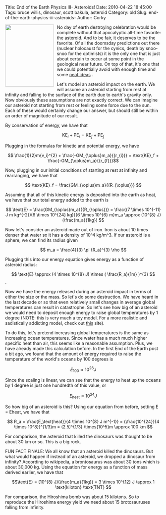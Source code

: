 Title: End of the Earth Physics III- Asteroids!
Date: 2010-04-22 18:45:00
Tags: bruce willis, dinosaur, scott bakula, asteroid
Category: old
Slug: end-of-the-earth-physics-iii-asteroids-
Author: Corky


<a onblur="try {parent.deselectBloggerImageGracefully();} catch(e) {}" href="http://1.bp.blogspot.com/_fa6AZDCsHnY/S9EZLq8fRRI/AAAAAAAAAAc/pg5n-zg70QE/s1600/armageddon.jpg"><img style="float:left; margin:0 10px 10px 0;cursor:pointer; cursor:hand;width: 157px; height: 200px;" src="http://1.bp.blogspot.com/_fa6AZDCsHnY/S9EZLq8fRRI/AAAAAAAAAAc/pg5n-zg70QE/s200/armageddon.jpg" border="0" alt="" id="BLOGGER_PHOTO_ID_5463175511274374418" /></a>No day of earth destroying celebration would be complete without that apocalyptic all-time favorite: the asteroid.  And to be fair, it deserves to be the favorite.  Of all the doomsday predictions out there (nuclear holocaust for the cynics, death by snoo-snoo for the optimists) it is the only one that is just about certain to occur at some point in the geological near future. On top of that, it's one that we could potentially avoid with enough time and some <a href="http://en.wikipedia.org/wiki/Asteroid_deflection_strategies">neat ideas</a> .<div>
Let's model an asteroid impact on the earth.  We will assume an asteroid starting from rest at infinity and falling to the surface of the earth due to earth's gravity only. Now obviously these assumptions are not exactly correct.  We can imagine our asteroid not starting from rest or feeling some force due to the sun.  Each of these would certainly change our answer, but should still be within an order of magnitude of our result.

<a name='more'></a>

By conservation of energy, we have that

$$ \text{KE}_{i} + \text{PE}_{i} = \text{KE}_{f} + \text{PE}_{f} $$

Plugging in the formulas for kinetic and potential energy, we have

$$ \frac{1}{2}m{v_i}^{2}  + \frac{-GM_{\oplus}m_a}{{r_{i}}}  = \text{KE}_f + \frac{-GM_{\oplus}m_a}{{r_{f}}}$$

Now, plugging in our initial conditions of starting at rest at infinity and rearranging, we have that

$$ \text{KE}_f = \frac{GM_{\oplus}m_a}{{R_{\oplus}}} $$

Assuming that all of this kinetic energy is deposited into the earth as heat, we have that our total energy added to the earth is

$$ \text{E} = \frac{GM_{\oplus}m_a}{{R_{\oplus}}} = \frac{(7 \times 10^{-11} J m kg^{-2})(6 \times 10^{24} kg)}{6 \times 10^{6} m}m_a \approx (10^{8} J)(\frac{m_a}{1kg})  $$

Now let's consider an asteroid made out of iron.  Iron is about 10 times denser that water so it has a density of 10^4 kg/m^3. If our asteroid is a sphere, we can find its radius given

$$ m_a = \frac{4}{3} \pi {R_a}^{3} \rho $$

Plugging this into our energy equation gives energy as a function of asteroid radius:

$$ \text{E} \approx (4 \times 10^{8} J) \times ( \frac{R_a}{1m} )^{3} $$.

Now we have the energy released during an asteroid impact in terms of either the size or the mass.  So let's do some destruction. We have heard in the last decade or so that even relatively small changes in average global temperatures can result in catastrophe. So let's see how big of an asteroid we would need to deposit enough energy to raise global temperatures by 1 degree (NOTE: this is very much a toy model.  For a more realistic and sadistically addicting model, check out <a href="http://www.lpl.arizona.edu/impacteffects/">this</a> site).

To do this, let's pretend increasing global temperatures is the same as increasing ocean temperatures.  Since water has a much much higher specific heat than air, this seems like a reasonable assumption. Plus, we have already made this calculation before.  In the first End of the Earth post a bit ago, we found that the amount of energy required to raise the temperature of the world's oceans by 100 degrees is

$$ E_{\text{100}} \approx 10^{26} J $$

Since the scaling is linear, we can see that the energy to heat up the oceans by 1 degree is just one hundredth of this value, or

$$ E_{\text{heat}} \approx 10^{24} J $$

So how big of an asteroid is this?  Using our equation from before, setting E = Eheat, we have that

$$ R_a = \frac{E_\text{heat}}{4 \times 10^{8} J m^{-1}} = (\frac{10^{24}}{4 \times 10^8})^{1/3}m = (2.5)^{1/3} \times{10^5}m \approx 100 km $$

For comparison, the asteroid that killed the dinosaurs was thought to be about 30 km or so.  This is a big rock.


FUN FACT FINALE: We all know that an asteroid killed the dinosaurs.  But what would happen if instead of an asteroid, we dropped a dinosaur from infinity?  According to wikipedia, a brontosaurus was about 30 tons which is about 30,000 kg. Using the equation for energy as a function of mass derived earlier, we have that

$$\text{E} = (10^{8} J)(\frac{m_a}{1kg}) = 3 \times 10^{12} J \approx 1 \text{kiloton} \text{TNT} $$

For comparison, the Hiroshima bomb was about 15 kilotons.  So to reproduce the Hiroshima energy yield we need about 15 brotosauruses falling from infinity.<div> </div></div>
